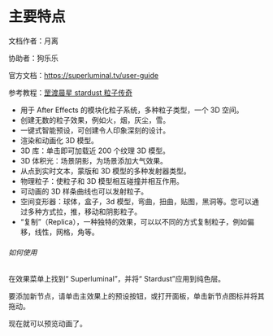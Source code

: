 # 主要特点

文档作者：月离

协助者：狗乐乐

官方文档：https://superluminal.tv/user-guide

参考教程：[罡渡晨星 stardust 粒子传奇](https://www.bilibili.com/video/av87496018/)

- 用于 After Effects 的模块化粒子系统，多种粒子类型，一个 3D 空间。
- 创建无数的粒子效果，例如火，烟，灰尘，雪。
- 一键式智能预设，可创建令人印象深刻的设计。
- 渲染和动画化 3D 模型。
- 3D 库：单击即可加载近 200 个纹理 3D 模型。
- 3D 体积光：场景阴影，为场景添加大气效果。
- 从点到实时文本，蒙版和 3D 模型的多种发射器类型。
- 物理粒子：使粒子和 3D 模型相互碰撞并相互作用。
- 可动画的 3D 样条曲线也可以发射粒子。
- 空间变形器：球体，盒子，3d 模型，弯曲，扭曲，贴图，黑洞等。您可以通过多种方式拉，推，移动和阴影粒子。
- “复制”（Replica），一种独特的效果，可以以不同的方式复制粒子，例如偏移，线性，网格，角等。

###### 如何使用

在效果菜单上找到“ Superluminal”，并将“ Stardust”应用到纯色层。

要添加新节点，请单击主效果上的预设按钮，或打开面板，单击新节点图标并将其拖动。

现在就可以预览动画了。
